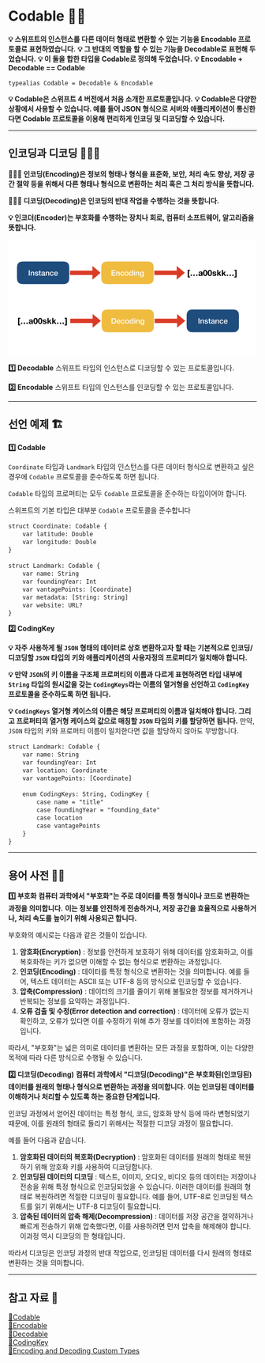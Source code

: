 # Codable 👨‍🔬
**💡 스위프트의 인스턴스를 다른 데이터 형태로 변환할 수 있는 기능을 Encodable 프로토콜로 표현하였습니다.**
**💡 그 반대의 역할을 할 수 있는 기능을 Decodable로 표현해 두었습니다.**
**💡 이 둘을 합한 타입을 Codable로 정의해 두었습니다.**
**💡 Encodable + Decodable == Codable**

```swift!
typealias Codable = Decodable & Encodable
```

**💡 Codable은 스위프트 4 버전에서 처음 소개한 프로토콜입니다.**
**💡 Codable은 다양한 상황에서 사용할 수 있습니다. 예를 들어 JSON 형식으로 서버와 애플리케이션이 통신한다면 Codable 프로토콜을 이용해 편리하게 인코딩 및 디코딩할 수 있습니다.**

---

## 인코딩과 디코딩 🧑🏻‍💻

**🧑🏻‍💻 인코딩(Encoding)은 정보의 형태나 형식을 표준화, 보안, 처리 속도 향상, 저장 공간 절약 등을 위해서 다른 형태나 형식으로 변환하는 처리 혹은 그 처리 방식을 뜻합니다.**

**🧑🏻‍💻 디코딩(Decoding)은 인코딩의 반대 작업을 수행하는 것을 뜻합니다.**

**💡 인코더(Encoder)는 부호화를 수행하는 장치나 회로, 컴퓨터 소프트웨어, 알고리즘을 뜻합니다.**

<img src = "https://github.com/devKobe24/images/blob/main/%E1%84%8F%E1%85%A9%E1%84%83%E1%85%A5%E1%84%87%E1%85%B3%E1%86%AF1.png?raw=true"></br>

**1️⃣ Decodable**
스위프트 타입의 인스턴스로 디코딩할 수 있는 프로토콜입니다.

**2️⃣ Encodable**
스위프트 타입의 인스턴스를 인코딩할 수 있는 프로토콜입니다.

---

## 선언 예제 🏗️
**1️⃣ Codable**

`Coordinate` 타입과 `Landmark` 타입의 인스턴스를 다른 데이터 형식으로 변환하고 싶은 경우에 `Codable` 프로토콜을 준수하도록 하면 됩니다.

`Codable` 타입의 프로퍼티는 모두 `Codable` 프로토콜을 준수하는 타입이어야 합니다.

스위프트의 기본 타입은 대부분 `Codable` 프로토콜을 준수합니다

```swift!
struct Coordinate: Codable {
    var latitude: Double
    var longitude: Double
}

struct Landmark: Codable {
    var name: String
    var foundingYear: Int
    var vantagePoints: [Coordinate]
    var metadata: [String: String]
    var website: URL?
}
```
**2️⃣ CodingKey**

**💡 자주 사용하게 될 `JSON` 형태의 데이터로 상호 변환하고자 할 때는 기본적으로 인코딩/디코딩할 `JSON` 타입의 키와 애플리케이션의 사용자정의 프로퍼티가 일치해야 합니다.**

**💡 만약 `JSON`의 키 이름을 구조체 프로퍼티의 이름과 다르게 표현하려면 타입 내부에 `String` 타입의 원시값을 갖는 `CodingKeys`라는 이름의 열거형을 선언하고 `CodingKey` 프로토콜을 준수하도록 하면 됩니다.**

**💡 `CodingKeys` 열거형 케이스의 이름은 해당 프로퍼티의 이름과 일치해야 합니다. 그리고 프로퍼티의 열거형 케이스의 값으로 매칭할 `JSON` 타입의 키를 할당하면 됩니다.**
만약, `JSON` 타입의 키와 프로퍼티 이름이 일치한다면 값을 할당하지 않아도 무방합니다.

```swift!
struct Landmark: Codable {
    var name: String
    var foundingYear: Int
    var location: Coordinate
    var vantagePoints: [Coordinate]
    
    enum CodingKeys: String, CodingKey {
        case name = "title"
        case foundingYear = "founding_date"
        case location
        case vantagePoints
    }
}
```

---

## 용어 사전 👨‍🏫

**1️⃣ 부호화**
**컴퓨터 과학에서 "부호화"는 주로 데이터를 특정 형식이나 코드로 변환하는 과정을 의미합니다.**
**이는 정보를 안전하게 전송하거나, 저장 공간을 효율적으로 사용하거나, 처리 속도를 높이기 위해 사용되곤 합니다.**

부호화의 예시로는 다음과 같은 것들이 있습니다.

1. **암호화(Encryption)** : 정보를 안전하게 보호하기 위해 데이터를 암호화하고, 이를 복호화하는 키가 없으면 이해할 수 없는 형식으로 변환하는 과정입니다.
2. **인코딩(Encoding)** : 데이터를 특정 형식으로 변환하는 것을 의미합니다. 예를 들어, 텍스트 데이터는 ASCII 또는 UTF-8 등의 방식으로 인코딩할 수 있습니다.
3. **압축(Compression)** : 데이터의 크기를 줄이기 위해 불필요한 정보를 제거하거나 반복되는 정보를 요약하는 과정입니다.
4. **오류 검출 및 수정(Error detection and correction)** : 데이터에 오류가 없는지 확인하고, 오류가 있다면 이를 수정하기 위해 추가 정보를 데이터에 포함하는 과정입니다.

따라서, "부호화"는 넓은 의미로 데이터를 변환하는 모든 과정을 포함하며, 이는 다양한 목적에 따라 다른 방식으로 수행될 수 있습니다.

**2️⃣ 디코딩(Decoding)**
**컴퓨터 과학에서 "디코딩(Decoding)"은 부호화된(인코딩된) 데이터를 원래의 형태나 형식으로 변환하는 과정을 의미합니다.**
**이는 인코딩된 데이터를 이해하거나 처리할 수 있도록 하는 중요한 단계입니다.**

인코딩 과정에서 얻어진 데이터는 특정 형식, 코드, 암호화 방식 등에 따라 변형되었기 때문에, 이를 원래의 형태로 돌리기 위해서는 적절한 디코딩 과정이 필요합니다.

예를 들어 다음과 같습니다.

1. **암호화된 데이터의 복호화(Decryption)** : 암호화된 데이터를 원래의 형태로 복원하기 위해 암호화 키를 사용하여 디코딩합니다.
2. **인코딩된 데이터의 디코딩** : 텍스트, 이미지, 오디오, 비디오 등의 데이터는 저장이나 전송을 위해 특정 형식으로 인코딩되었을 수 있습니다. 이러한 데이터를 원래의 형태로 복원하려면 적절한 디코딩이 필요합니다. 예를 들어, UTF-8로 인코딩된 텍스트를 읽기 위해서는 UTF-8 디코딩이 필요합니다.
3. **압축된 데이터의 압축 해제(Decompression)** : 데이터를 저장 공간을 절약하거나 빠르게 전송하기 위해 압축했다면, 이를 사용하려면 먼저 압축을 해제해야 합니다. 이과정 역시 디코딩의 한 형태입니다.

따라서 디코딩은 인코딩 과정의 반대 작업으로, 인코딩된 데이터를 다시 원래의 형태로 변환하는 것을 의미합니다.

---

## 참고 자료 📓
[🍎Codable](https://developer.apple.com/documentation/swift/codable)</br>
[🍎Encodable](https://developer.apple.com/documentation/swift/encodable)</br>
[🍎Decodable](https://developer.apple.com/documentation/swift/decodable)</br>
[🍎CodingKey](https://developer.apple.com/documentation/swift/codingkey)</br>
[🍎Encoding and Decoding Custom Types](https://developer.apple.com/documentation/foundation/archives_and_serialization/encoding_and_decoding_custom_types)</br>
